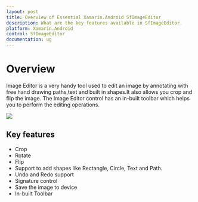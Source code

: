 ```yaml
---
layout: post
title: Overview of Essential Xamarin.Android SfImageEditor
description: What are the key features available in SfImageEditor.
platform: Xamarin.Android
control: SfImageEditor
documentation: ug
---
```


# Overview

Image Editor is a very handy tool used to edit an image by annotating with free hand drawing paths,text and built in shapes.It also allows you crop and flip the image.  The Image Editor control has an in-built toolbar which helps you to perform the editing operations.

![](Sunburst_images/overview.png)

## Key features

* Crop 
* Rotate 
* Flip
* Support to add shapes like Rectangle, Circle, Text and Path.
* Undo and Redo support
* Signature control
* Save the image to device
* In-built Toolbar